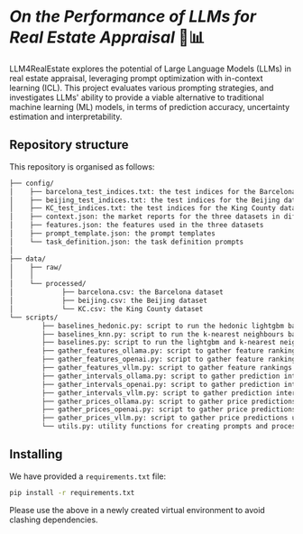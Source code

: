 # *On the Performance of LLMs for Real Estate Appraisal* 🏡📊
LLM4RealEstate explores the potential of Large Language Models (LLMs) in real estate appraisal, leveraging prompt optimization with in-context learning (ICL). This project evaluates various prompting strategies, and investigates LLMs' ability to provide a viable alternative to traditional machine learning (ML) models, in terms of prediction accuracy, uncertainty estimation and interpretability.

## Repository structure
This repository is organised as follows:
```bash
├── config/
│    ├── barcelona_test_indices.txt: the test indices for the Barcelona dataset
│    ├── beijing_test_indices.txt: the test indices for the Beijing dataset
│    ├── KC_test_indices.txt: the test indices for the King County dataset
│    ├── context.json: the market reports for the three datasets in different time periods
│    ├── features.json: the features used in the three datasets
│    ├── prompt_template.json: the prompt templates
│    └── task_definition.json: the task definition prompts
│
├── data/
│    ├── raw/
│    │    
│    └── processed/
│            ├── barcelona.csv: the Barcelona dataset
│            ├── beijing.csv: the Beijing dataset
│            └── KC.csv: the King County dataset
└── scripts/
        ├── baselines_hedonic.py: script to run the hedonic lightgbm baseline
        ├── baselines_knn.py: script to run the k-nearest neighbours baseline
        ├── baselines.py: script to run the lightgbm and k-nearest neighbours baselines
        ├── gather_features_ollama.py: script to gather feature rankings from Ollama
        ├── gather_features_openai.py: script to gather feature rankings from OpenAI
        ├── gather_features_vllm.py: script to gather feature rankings using VLLM
        ├── gather_intervals_ollama.py: script to gather prediction intervals from Ollama
        ├── gather_intervals_openai.py: script to gather prediction intervals from OpenAI
        ├── gather_intervals_vllm.py: script to gather prediction intervals using VLLM
        ├── gather_prices_ollama.py: script to gather price predictions from Ollama
        ├── gather_prices_openai.py: script to gather price predictions from OpenAI
        ├── gather_prices_vllm.py: script to gather price predictions using VLLM
        └── utils.py: utility functions for creating prompts and processing responses

```

## Installing
We have provided a `requirements.txt` file:
```bash
pip install -r requirements.txt
```
Please use the above in a newly created virtual environment to avoid clashing dependencies.


